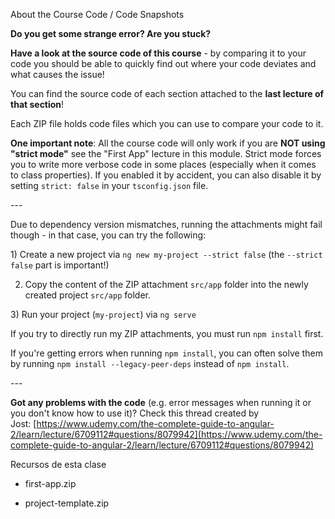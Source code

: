 About the Course Code / Code Snapshots

**Do you get some strange error? Are you stuck?** 

**Have a look at the source code of this course** - by comparing it to your code you should be able to quickly find out where your code deviates and what causes the issue!

You can find the source code of each section attached to the **last lecture of that section**!

Each ZIP file holds code files which you can use to compare your code to it.

**One important note**: All the course code will only work if you are **NOT using "strict mode"** see the "First App" lecture in this module. Strict mode forces you to write more verbose code in some places (especially when it comes to class properties). If you enabled it by accident, you can also disable it by setting `strict: false` in your `tsconfig.json` file.

\---

Due to dependency version mismatches, running the attachments might fail though - in that case, you can try the following:

1) Create a new project via `ng new my-project --strict false` (the `--strict false` part is important!)

2) Copy the content of the ZIP attachment `src/app` folder into the newly created project `src/app` folder.

3) Run your project (`my-project`) via `ng serve`

If you try to directly run my ZIP attachments, you must run `npm install` first.

If you're getting errors when running `npm install`, you can often solve them by running `npm install --legacy-peer-deps` instead of `npm install`.

\---

**Got any problems with the code** (e.g. error messages when running it or you don't know how to use it)? Check this thread created by Jost: [https://www.udemy.com/the-complete-guide-to-angular-2/learn/lecture/6709112#questions/8079942](https://www.udemy.com/the-complete-guide-to-angular-2/learn/lecture/6709112#questions/8079942)

Recursos de esta clase

*   first-app.zip
    
*   project-template.zip